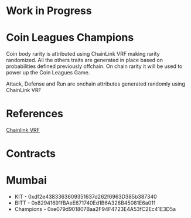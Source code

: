 # Work in Progress

# Coin Leagues Champions

Coin body rarity is attributed using ChainLink VRF making rarity randomized. All the others traits are generated in place based on probabilities defined previously offchain. On chain rarity it will be used to power up the Coin Leagues Game.

Attack, Defense and Run are onchain attributes generated randomly using ChainLink VRF

# References

[Chainlink VRF](https://docs.chain.link/docs/vrf-contracts/)

# Contracts

# Mumbai

- KIT -  0xdf2e4383363609351637d262f6963D385b387340
- BITT - 0x82941691fBAeE671740Ed1B6A326B45081E6a011
- Champions - 0xe079d901807Baa2F94F4723E4A53fC2Ec41E3D5a